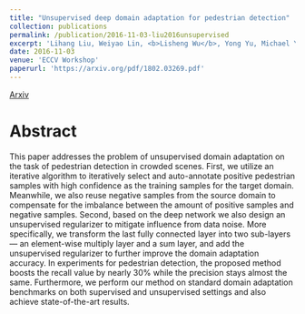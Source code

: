 ```yaml
---
title: "Unsupervised deep domain adaptation for pedestrian detection"
collection: publications
permalink: /publication/2016-11-03-liu2016unsupervised
excerpt: 'Lihang Liu, Weiyao Lin, <b>Lisheng Wu</b>, Yong Yu, Michael Ying Yang. <i>Accepted by ECCV Workshop 2016.</i>'
date: 2016-11-03
venue: 'ECCV Workshop'
paperurl: 'https://arxiv.org/pdf/1802.03269.pdf'
---
```


[Arxiv](https://arxiv.org/pdf/1802.03269.pdf)

# Abstract

This paper addresses the problem of unsupervised domain
adaptation on the task of pedestrian detection in crowded scenes. First,
we utilize an iterative algorithm to iteratively select and auto-annotate
positive pedestrian samples with high confidence as the training samples
for the target domain. Meanwhile, we also reuse negative samples from
the source domain to compensate for the imbalance between the amount
of positive samples and negative samples. Second, based on the deep
network we also design an unsupervised regularizer to mitigate influence
from data noise. More specifically, we transform the last fully connected
layer into two sub-layers — an element-wise multiply layer and a
sum layer, and add the unsupervised regularizer to further improve the
domain adaptation accuracy. In experiments for pedestrian detection,
the proposed method boosts the recall value by nearly 30% while the
precision stays almost the same. Furthermore, we perform our method
on standard domain adaptation benchmarks on both supervised and
unsupervised settings and also achieve state-of-the-art results.
